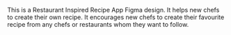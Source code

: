 This is a Restaurant Inspired Recipe App Figma design.
It helps new chefs to create their own recipe.
It encourages new chefs to create their favourite recipe from any chefs or restaurants whom they want to follow.
